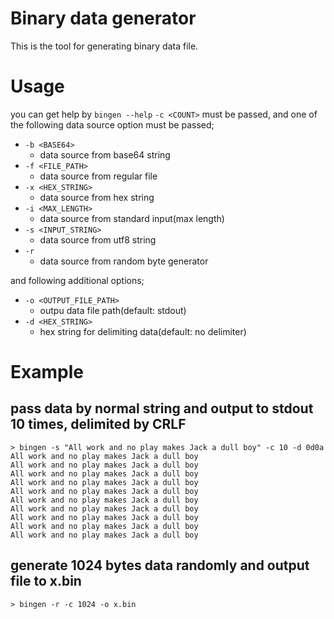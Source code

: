 # Binary data generator

This is the tool for generating binary data file.

# Usage

you can get help by `bingen --help`
`-c <COUNT>` must be passed, and one of the following data source option must be passed;

* `-b <BASE64>`
    * data source from base64 string
* `-f <FILE_PATH>`
    * data source from regular file
* `-x <HEX_STRING>`
    * data source from hex string
* `-i <MAX_LENGTH>`
    * data source from standard input(max length)
* `-s <INPUT_STRING>`
    * data source from utf8 string
* `-r`
    * data source from random byte generator

and following additional options;

* `-o <OUTPUT_FILE_PATH>`
    * outpu data file path(default: stdout)
* `-d <HEX_STRING>`
    * hex string for delimiting data(default: no delimiter)

# Example

## pass data by normal string and output to stdout 10 times, delimited by CRLF

```
> bingen -s "All work and no play makes Jack a dull boy" -c 10 -d 0d0a
All work and no play makes Jack a dull boy
All work and no play makes Jack a dull boy
All work and no play makes Jack a dull boy
All work and no play makes Jack a dull boy
All work and no play makes Jack a dull boy
All work and no play makes Jack a dull boy
All work and no play makes Jack a dull boy
All work and no play makes Jack a dull boy
All work and no play makes Jack a dull boy
All work and no play makes Jack a dull boy
```

## generate 1024 bytes data randomly and output file to x.bin

```
> bingen -r -c 1024 -o x.bin
```
